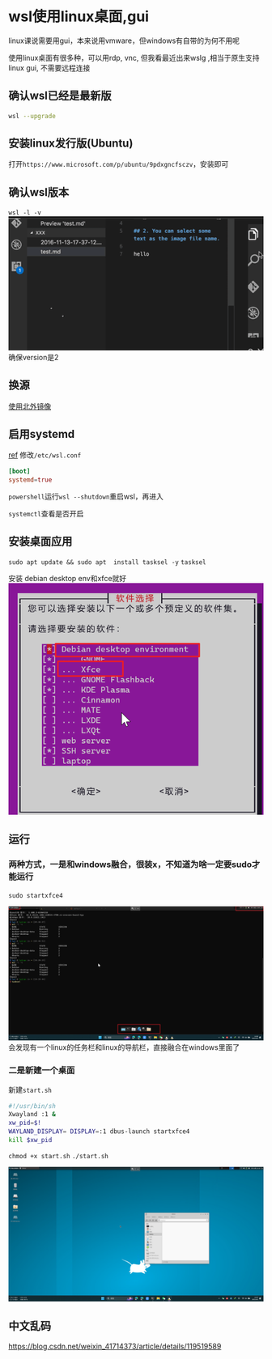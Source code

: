 # 

# wsl使用linux桌面,gui

linux课说需要用gui，本来说用vmware，但windows有自带的为何不用呢

使用linux桌面有很多种，可以用rdp, vnc, 但我看最近出来wslg ,相当于原生支持linux gui, 不需要远程连接

## 确认wsl已经是最新版
```sh
wsl --upgrade
```
## 安装linux发行版(Ubuntu)
打开`https://www.microsoft.com/p/ubuntu/9pdxgncfsczv`，安装即可

## 确认wsl版本
`wsl -l -v`
![](/assets/images/2023-04-06-09-41-11.png)
确保version是2

## 换源
[使用北外镜像](https://mirrors.bfsu.edu.cn/help/ubuntu/)

## 启用systemd
[ref](https://devblogs.microsoft.com/commandline/systemd-support-is-now-available-in-wsl/)
修改`/etc/wsl.conf`
```conf
[boot]
systemd=true
```
`powershell`运行`wsl --shutdown`重启wsl，再进入

`systemctl`查看是否开启
## 安装桌面应用
`sudo apt update && sudo apt  install tasksel -y`
`tasksel`

安装 debian desktop env和xfce就好
![图 4](/assets/images/0be48f14e8ef2a9002796099987c2e7fb81c88ab2f48c61c81067d2987e30185.png)  

## 运行
### 两种方式，一是和windows融合，很装x，不知道为啥一定要sudo才能运行
`sudo startxfce4`

![图 5](/assets/images/d12607dba025b99a03cf1d119ef9e73280ea9fd069d8cee47b493fbcc9afb4ff.png)  
会发现有一个linux的任务栏和linux的导航栏，直接融合在windows里面了

### 二是新建一个桌面
新建`start.sh`
```sh
#!/usr/bin/sh
Xwayland :1 &
xw_pid=$!
WAYLAND_DISPLAY= DISPLAY=:1 dbus-launch startxfce4
kill $xw_pid
```
`chmod +x start.sh`
`./start.sh`


![图 6](/assets/images/2876f5da2d28168f82b8ea971ab03b0671bdd5189843c57885f7e5942c2f111c.png)  

## 中文乱码
https://blog.csdn.net/weixin_41714373/article/details/119519589
